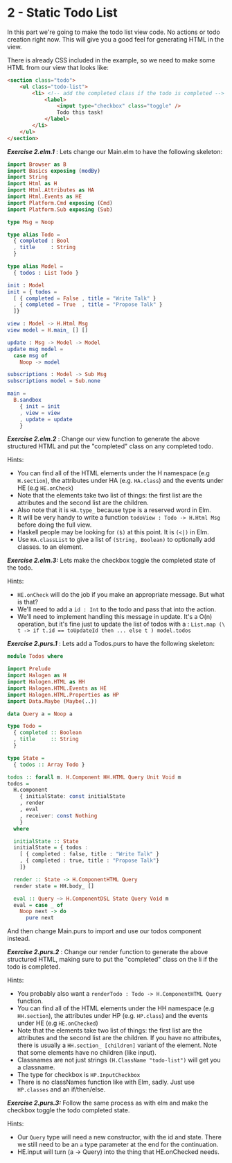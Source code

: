 # 2 - Static Todo List

In this part we're going to make the todo list view code. No actions or todo creation right now.
This will give you a good feel for generating HTML in the view.

There is already CSS included in the example, so we need to make some HTML from our view that looks like:

```html
<section class="todo">
    <ul class="todo-list">
        <li> <!-- add the completed class if the todo is completed -->
            <label>
                <input type="checkbox" class="toggle" />
                Todo this task!
            </label>
        </li>
    </ul>
</section>
```

**_Exercise 2.elm.1_** : Lets change our Main.elm to have the following skeleton:

```elm
import Browser as B
import Basics exposing (modBy)
import String
import Html as H
import Html.Attributes as HA
import Html.Events as HE
import Platform.Cmd exposing (Cmd)
import Platform.Sub exposing (Sub)

type Msg = Noop

type alias Todo = 
  { completed : Bool
  , title     : String 
  }

type alias Model = 
  { todos : List Todo }

init : Model
init = { todos = 
  [ { completed = False , title = "Write Talk" }
  , { completed = True  , title = "Propose Talk" }
  ]}

view : Model -> H.Html Msg
view model = H.main_ [] []

update : Msg -> Model -> Model
update msg model =
  case msg of
    Noop -> model

subscriptions : Model -> Sub Msg
subscriptions model = Sub.none

main =
  B.sandbox
    { init = init
    , view = view
    , update = update
    }
```

**_Exercise 2.elm.2_** : Change our view function to generate the above structured HTML and
put the "completed" class on any completed todo.

Hints: 
  - You can find all of the HTML elements under the H namespace (e.g `H.section`), the attributes under HA (e.g. `HA.class`) and the events under HE (e.g `HE.onCheck`)
  - Note that the elements take two list of things: the first list are the attributes and the second list are the children. 
  - Also note that it is `HA.type_` because type is a reserved word in Elm.
  - It will be very handy to write a function `todoView : Todo -> H.Html Msg` before doing the full view. 
  - Haskell people may be looking for `($)` at this point. It is `(<|)` in Elm.
  - Use `HA.classList` to give a list of `(String, Boolean)` to optionally add classes. 
    to an element.

**_Exercise 2.elm.3:_** Lets make the checkbox toggle the completed state of the todo.

Hints:

  - `HE.onCheck` will do the job if you make an appropriate message. But what is that?
  - We'll need to add a `id : Int` to the todo and pass that into the action.
  - We'll need to implement handling this message in update. It's a O(n) operation,
    but it's fine just to update the list of todos with a :
    `List.map (\ t -> if t.id == toUpdateId then ... else t ) model.todos` 

**_Exercise 2.purs.1_** : Lets add a Todos.purs to have the following skeleton:

```haskell
module Todos where

import Prelude
import Halogen as H
import Halogen.HTML as HH
import Halogen.HTML.Events as HE
import Halogen.HTML.Properties as HP
import Data.Maybe (Maybe(..))

data Query a = Noop a

type Todo = 
  { completed :: Boolean
  , title     :: String 
  }

type State = 
  { todos :: Array Todo }

todos :: forall m. H.Component HH.HTML Query Unit Void m
todos =
  H.component
    { initialState: const initialState
    , render
    , eval
    , receiver: const Nothing
    }
  where

  initialState :: State
  initialState = { todos : 
    [ { completed : false, title : "Write Talk" }
    , { completed : true, title : "Propose Talk"}
    ]}

  render :: State -> H.ComponentHTML Query
  render state = HH.body_ []

  eval :: Query ~> H.ComponentDSL State Query Void m
  eval = case _ of
    Noop next -> do
      pure next
```

And then change Main.purs to import and use our todos component instead.

**_Exercise 2.purs.2_** : Change our render function to generate the above structured HTML, 
making sure to put the "completed" class on the li if the todo is completed.

Hints:
  - You probably also want a `renderTodo : Todo -> H.ComponentHTML Query` function.
  - You can find all of the HTML elements under the HH namespace (e.g `HH.section`), the attributes under HP (e.g. `HP.class`) and the events under HE (e.g `HE.onChecked`)
  - Note that the elements take two list of things: the first list are the attributes and the second list are the children. If you have no attributes, there is usually a `HH.section_ [children]` variant of the element. Note that some elements have no children (like input).
  - Classnames are not just strings `(H.ClassName "todo-list")` will get you a classname.
  - The type for checkbox is `HP.InputCheckbox`
  - There is no classNames function like with Elm, sadly. Just use `HP.classes` and an if/then/else.

**_Exercise 2.purs.3:_** Follow the same process as with elm and make the checkbox toggle the 
todo completed state.

Hints:

- Our `Query` type will need a new constructor, with the id and state. 
  There we still need to be an `a` type parameter at the end for
  the continuation.
- HE.input will turn (a -> Query) into the thing that HE.onChecked needs.
